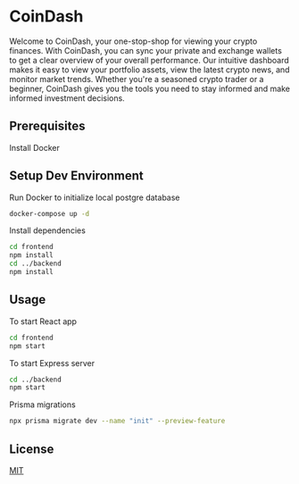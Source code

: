 # CoinDash

Welcome to CoinDash, your one-stop-shop for viewing your crypto finances. With CoinDash, you can sync your private and exchange wallets to get a clear overview of your overall performance. Our intuitive dashboard makes it easy to view your portfolio assets, view the latest crypto news, and monitor market trends. Whether you're a seasoned crypto trader or a beginner, CoinDash gives you the tools you need to stay informed and make informed investment decisions. 


## Prerequisites

Install Docker

## Setup Dev Environment

Run Docker to initialize local postgre database

```bash
docker-compose up -d
```

Install dependencies

```bash
cd frontend
npm install
cd ../backend
npm install
```

## Usage

To start React app

```bash
cd frontend
npm start
```

To start Express server

```bash
cd ../backend
npm start
```

Prisma migrations

```bash
npx prisma migrate dev --name "init" --preview-feature
```

## License

[MIT](https://choosealicense.com/licenses/mit/)
